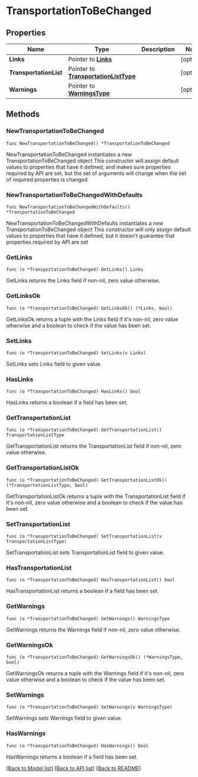 # TransportationToBeChanged

## Properties

Name | Type | Description | Notes
------------ | ------------- | ------------- | -------------
**Links** | Pointer to [**Links**](Links.md) |  | [optional] 
**TransportationList** | Pointer to [**TransportationListType**](TransportationListType.md) |  | [optional] 
**Warnings** | Pointer to [**WarningsType**](WarningsType.md) |  | [optional] 

## Methods

### NewTransportationToBeChanged

`func NewTransportationToBeChanged() *TransportationToBeChanged`

NewTransportationToBeChanged instantiates a new TransportationToBeChanged object
This constructor will assign default values to properties that have it defined,
and makes sure properties required by API are set, but the set of arguments
will change when the set of required properties is changed

### NewTransportationToBeChangedWithDefaults

`func NewTransportationToBeChangedWithDefaults() *TransportationToBeChanged`

NewTransportationToBeChangedWithDefaults instantiates a new TransportationToBeChanged object
This constructor will only assign default values to properties that have it defined,
but it doesn't guarantee that properties required by API are set

### GetLinks

`func (o *TransportationToBeChanged) GetLinks() Links`

GetLinks returns the Links field if non-nil, zero value otherwise.

### GetLinksOk

`func (o *TransportationToBeChanged) GetLinksOk() (*Links, bool)`

GetLinksOk returns a tuple with the Links field if it's non-nil, zero value otherwise
and a boolean to check if the value has been set.

### SetLinks

`func (o *TransportationToBeChanged) SetLinks(v Links)`

SetLinks sets Links field to given value.

### HasLinks

`func (o *TransportationToBeChanged) HasLinks() bool`

HasLinks returns a boolean if a field has been set.

### GetTransportationList

`func (o *TransportationToBeChanged) GetTransportationList() TransportationListType`

GetTransportationList returns the TransportationList field if non-nil, zero value otherwise.

### GetTransportationListOk

`func (o *TransportationToBeChanged) GetTransportationListOk() (*TransportationListType, bool)`

GetTransportationListOk returns a tuple with the TransportationList field if it's non-nil, zero value otherwise
and a boolean to check if the value has been set.

### SetTransportationList

`func (o *TransportationToBeChanged) SetTransportationList(v TransportationListType)`

SetTransportationList sets TransportationList field to given value.

### HasTransportationList

`func (o *TransportationToBeChanged) HasTransportationList() bool`

HasTransportationList returns a boolean if a field has been set.

### GetWarnings

`func (o *TransportationToBeChanged) GetWarnings() WarningsType`

GetWarnings returns the Warnings field if non-nil, zero value otherwise.

### GetWarningsOk

`func (o *TransportationToBeChanged) GetWarningsOk() (*WarningsType, bool)`

GetWarningsOk returns a tuple with the Warnings field if it's non-nil, zero value otherwise
and a boolean to check if the value has been set.

### SetWarnings

`func (o *TransportationToBeChanged) SetWarnings(v WarningsType)`

SetWarnings sets Warnings field to given value.

### HasWarnings

`func (o *TransportationToBeChanged) HasWarnings() bool`

HasWarnings returns a boolean if a field has been set.


[[Back to Model list]](../README.md#documentation-for-models) [[Back to API list]](../README.md#documentation-for-api-endpoints) [[Back to README]](../README.md)


